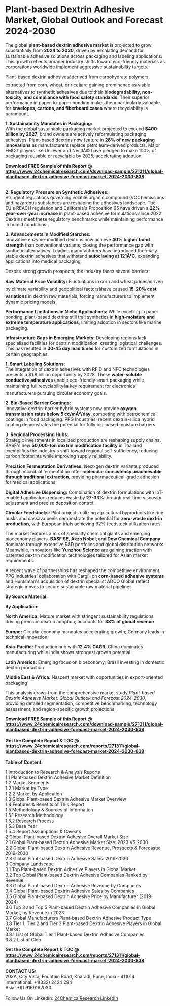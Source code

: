 <h1>Plant-based Dextrin Adhesive Market, Global Outlook and Forecast 2024-2030</h1><p>The global <strong>plant-based dextrin adhesive market</strong> is projected to grow substantially from <strong>2024 to 2030</strong>, driven by escalating demand for sustainable adhesive solutions across packaging and labeling applications. This growth reflects broader industry shifts toward eco-friendly materials as corporations worldwide implement aggressive sustainability targets.</p><p>Plant-based dextrin adhesivesâderived from carbohydrate polymers extracted from corn, wheat, or riceâare gaining prominence as viable alternatives to synthetic adhesives due to their <strong>biodegradability, non-toxicity, and compliance with food safety standards</strong>. Their superior performance in paper-to-paper bonding makes them particularly valuable for <strong>envelopes, cartons, and fiberboard cases</strong> where recyclability is paramount.</p><p><strong>1. Sustainability Mandates in Packaging:</strong><br>
With the global sustainable packaging market projected to exceed <strong>$400 billion by 2027</strong>, brand owners are actively reformulating packaging adhesives. Plant-based dextrins now feature in <strong>28% of new packaging innovations</strong> as manufacturers replace petroleum-derived products. Major FMCG players like Unilever and NestlÃ© have pledged to make 100% of packaging reusable or recyclable by 2025, accelerating adoption.</p><div><b>Download FREE Sample of this Report @ 
            <a href="https://www.24chemicalresearch.com/download-sample/271311/global-plantbased-dextrin-adhesive-forecast-market-2024-2030-838">
            https://www.24chemicalresearch.com/download-sample/271311/global-plantbased-dextrin-adhesive-forecast-market-2024-2030-838</a></b></div><br><p><strong>2. Regulatory Pressure on Synthetic Adhesives:</strong><br>
Stringent regulations governing volatile organic compound (VOC) emissions and hazardous substances are reshaping the adhesives landscape. The EU's REACH regulation and California's Proposition 65 have driven a <strong>22% year-over-year increase</strong> in plant-based adhesive formulations since 2022. Dextrins meet these regulatory benchmarks while maintaining performance in humid conditions.</p><p><strong>3. Advancements in Modified Starches:</strong><br>
Innovative enzyme-modified dextrins now achieve <strong>40% higher bond strength</strong> than conventional variants, closing the performance gap with synthetic alternatives. Leading manufacturers have introduced thermally stable dextrin adhesives that withstand <strong>autoclaving at 121Â°C</strong>, expanding applications into medical packaging.</p><p>Despite strong growth prospects, the industry faces several barriers:</p><p><strong>Raw Material Price Volatility:</strong> Fluctuations in corn and wheat pricesâdriven by climate variability and geopolitical factorsâhave caused <strong>15-20% cost variations</strong> in dextrin raw materials, forcing manufacturers to implement dynamic pricing models.</p><p><strong>Performance Limitations in Niche Applications:</strong> While excelling in paper bonding, plant-based dextrins still trail synthetics in <strong>high-moisture and extreme temperature applications</strong>, limiting adoption in sectors like marine packaging.</p><p><strong>Infrastructure Gaps in Emerging Markets:</strong> Developing regions lack specialized facilities for dextrin modification, creating logistical challenges. This has resulted in <strong>30-45 day lead times</strong> for customized formulations in certain geographies.</p><p><strong>1. Smart Labeling Solutions:</strong><br>
The integration of dextrin adhesives with RFID and NFC technologies presents a $1.8 billion opportunity by 2028. These <strong>water-soluble conductive adhesives</strong> enable eco-friendly smart packaging while maintaining full recyclabilityâa key requirement for electronics manufacturers pursuing circular economy goals.</p><p><strong>2. Bio-Based Barrier Coatings:</strong><br>
Innovative dextrin-barrier hybrid systems now provide <strong>oxygen transmission rates below 5 cc/mÂ²/day</strong>, competing with petrochemical coatings in food packaging. PPG Industries' recent dextrin-silica hybrid coating demonstrates the potential for fully bio-based moisture barriers.</p><p><strong>3. Regional Processing Hubs:</strong><br>
Strategic investments in localized production are reshaping supply chains. BASF's new <strong>50,000-ton dextrin modification facility</strong> in Thailand exemplifies the industry's shift toward regional self-sufficiency, reducing carbon footprints while improving supply reliability.</p><p><strong>Precision Fermentation Derivatives:</strong> Next-gen dextrin variants produced through microbial fermentation offer <strong>molecular consistency unachievable through traditional extraction</strong>, providing pharmaceutical-grade adhesion for medical applications.</p><p><strong>Digital Adhesive Dispensing:</strong> Combination of dextrin formulations with IoT-enabled applicators reduces waste by <strong>27-33%</strong> through real-time viscosity adjustment and precise deposition control.</p><p><strong>Circular Feedstocks:</strong> Pilot projects utilizing agricultural byproducts like rice husks and cassava peels demonstrate the potential for <strong>zero-waste dextrin production</strong>, with European trials achieving 92% feedstock utilization rates.</p><p>The market features a mix of specialty chemical giants and emerging bioeconomy players. <strong>BASF SE, Akzo Nobel, and Dow Chemical Company</strong> dominate through extensive R&amp;D portfolios and global distribution networks. Meanwhile, innovators like <strong>Yunzhou Science</strong> are gaining traction with patented dextrin modification technologies tailored for Asian market requirements.</p><p>A recent wave of partnerships has reshaped the competitive environment. PPG Industries' collaboration with Cargill on <strong>corn-based adhesive systems</strong> and Huntsman's acquisition of dextrin specialist ADCO Global reflect strategic moves to secure sustainable raw material pipelines.</p><p><strong>By Source Material:</strong></p><p><strong>By Application:</strong></p><p><strong>North America:</strong> Mature market with stringent sustainability regulations driving premium dextrin adoption; accounts for <strong>38% of global revenue</strong></p><p><strong>Europe:</strong> Circular economy mandates accelerating growth; Germany leads in technical innovation</p><p><strong>Asia-Pacific:</strong> Production hub with <strong>12.4% CAGR</strong>; China dominates manufacturing while India shows strongest growth potential</p><p><strong>Latin America:</strong> Emerging focus on bioeconomy; Brazil investing in domestic dextrin production</p><p><strong>Middle East &amp; Africa:</strong> Nascent market with opportunities in export-oriented packaging</p><p>This analysis draws from the comprehensive market study <em>Plant-based Dextrin Adhesive Market: Global Outlook and Forecast 2024-2030</em>, providing detailed segmentation, competitive benchmarking, technology assessment, and region-specific growth projections.</p><div><b>Download FREE Sample of this Report @ 
            <a href="https://www.24chemicalresearch.com/download-sample/271311/global-plantbased-dextrin-adhesive-forecast-market-2024-2030-838">
            https://www.24chemicalresearch.com/download-sample/271311/global-plantbased-dextrin-adhesive-forecast-market-2024-2030-838</a></b></div><br><div><b>Get the Complete Report & TOC @ 
            <a href="https://www.24chemicalresearch.com/reports/271311/global-plantbased-dextrin-adhesive-forecast-market-2024-2030-838">
            https://www.24chemicalresearch.com/reports/271311/global-plantbased-dextrin-adhesive-forecast-market-2024-2030-838</a></b></div><br>
            <b>Table of Content:</b><p>1 Introduction to Research & Analysis Reports<br />
    1.1 Plant-based Dextrin Adhesive Market Definition<br />
    1.2 Market Segments<br />
        1.2.1 Market by Type<br />
        1.2.2 Market by Application<br />
    1.3 Global Plant-based Dextrin Adhesive Market Overview<br />
    1.4 Features & Benefits of This Report<br />
    1.5 Methodology & Sources of Information<br />
        1.5.1 Research Methodology<br />
        1.5.2 Research Process<br />
        1.5.3 Base Year<br />
        1.5.4 Report Assumptions & Caveats<br />
2 Global Plant-based Dextrin Adhesive Overall Market Size<br />
    2.1 Global Plant-based Dextrin Adhesive Market Size: 2023 VS 2030<br />
    2.2 Global Plant-based Dextrin Adhesive Revenue, Prospects & Forecasts: 2019-2030<br />
    2.3 Global Plant-based Dextrin Adhesive Sales: 2019-2030<br />
3 Company Landscape<br />
    3.1 Top Plant-based Dextrin Adhesive Players in Global Market<br />
    3.2 Top Global Plant-based Dextrin Adhesive Companies Ranked by Revenue<br />
    3.3 Global Plant-based Dextrin Adhesive Revenue by Companies<br />
    3.4 Global Plant-based Dextrin Adhesive Sales by Companies<br />
    3.5 Global Plant-based Dextrin Adhesive Price by Manufacturer (2019-2024)<br />
    3.6 Top 3 and Top 5 Plant-based Dextrin Adhesive Companies in Global Market, by Revenue in 2023<br />
    3.7 Global Manufacturers Plant-based Dextrin Adhesive Product Type<br />
    3.8 Tier 1, Tier 2 and Tier 3 Plant-based Dextrin Adhesive Players in Global Market<br />
        3.8.1 List of Global Tier 1 Plant-based Dextrin Adhesive Companies<br />
        3.8.2 List of Glob</p><div><b>Get the Complete Report & TOC @ 
            <a href="https://www.24chemicalresearch.com/reports/271311/global-plantbased-dextrin-adhesive-forecast-market-2024-2030-838">
            https://www.24chemicalresearch.com/reports/271311/global-plantbased-dextrin-adhesive-forecast-market-2024-2030-838</a></b></div><br><b>CONTACT US:</b><br>
            203A, City Vista, Fountain Road, Kharadi, Pune, India - 411014<br>
            International: +1(332) 2424 294<br>
            Asia: +91 9169162030 <br><br>
            Follow Us On LinkedIn: <a href="https://www.linkedin.com/company/24chemicalresearch/">24ChemicalResearch LinkedIn</a>